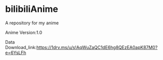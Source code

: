 # bilibiliAnime
A repository for my anime

Anime Version:1.0

Data Download_link:https://1drv.ms/u/s!AqWuZaQC1dE6hg8QEzEA0apK87M0?e=6YsLFh
